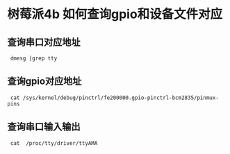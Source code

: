 # 树莓派4b 如何查询gpio和设备文件对应

## 查询串口对应地址

```
 dmesg |grep tty
```

## 查询gpio对应地址

```
 cat /sys/kernel/debug/pinctrl/fe200000.gpio-pinctrl-bcm2835/pinmux-pins
```

## 查询串口输入输出

```
 cat  /proc/tty/driver/ttyAMA
```